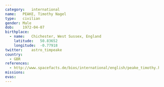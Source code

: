 ```yaml
---
category:	international
name:	PEAKE, Timothy Nagel
type:	civilian
gender:	Male
dob:	1972-04-07
birthplace:
  - name:	Chichester, West Sussex, England
    latitude:	50.83652
    longitude:	-0.77918
twitter:	astro_timpeake
country:
  - GBR
references:
  - http://www.spacefacts.de/bios/international/english/peake_timothy.htm
missions:	
evas:	
---
```

